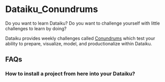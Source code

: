 # Dataiku_Conundrums
Do you want to learn Dataiku? Do you want to challenge yourself with little challenges to learn by doing?

Dataiku provides weekly challenges called [Conundrums](https://community.dataiku.com/t5/Community-Conundrums/Community-Conundrums-Index/td-p/6091) which test your ability to prepare, visualize, model, and productionalize within Dataiku.


## FAQs
### How to install a project from here into your Dataiku?

###
